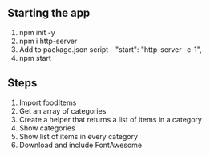 ## Starting the app
1. npm init -y
2. npm i http-server
3. Add to package.json script - "start": "http-server -c-1",
4. npm start

## Steps
1. Import foodItems
2. Get an array of categories
3. Create a helper that returns a list of items in a category
4. Show categories
5. Show list of items in every category
6. Download and include FontAwesome